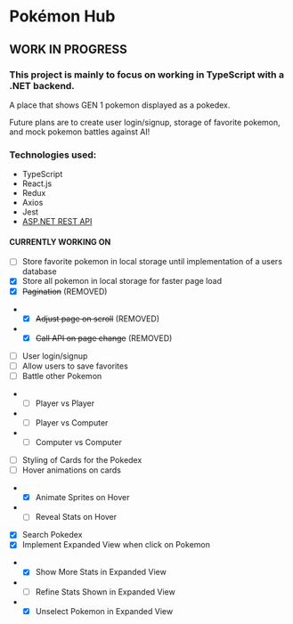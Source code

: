 # Pokémon Hub
## WORK IN PROGRESS 
### This project is mainly to focus on working in TypeScript with a .NET backend. 

A place that shows GEN 1 pokemon displayed as a pokedex. 

Future plans are to create user login/signup, storage of favorite pokemon, and mock pokemon battles against AI!

### Technologies used:
- TypeScript
- React.js
- Redux
- Axios
- Jest
- [ASP.NET REST API](https://github.com/kylegrabski/pokemon-hub-api)

#### CURRENTLY WORKING ON
- [ ] Store favorite pokemon in local storage until implementation of a users database
- [X] Store all pokemon in local storage for faster page load
- [X] ~~Pagination~~ (REMOVED)
- - [X] ~~Adjust page on scroll~~ (REMOVED)
- - [X] ~~Call API on page change~~ (REMOVED)
- [ ] User login/signup 
- [ ] Allow users to save favorites
- [ ] Battle other Pokemon
- - [ ] Player vs Player
- - [ ] Player vs Computer
- - [ ] Computer vs Computer
- [ ] Styling of Cards for the Pokedex
- [ ] Hover animations on cards
- - [X] Animate Sprites on Hover
- - [ ] Reveal Stats on Hover
- [X] Search Pokedex
- [X] Implement Expanded View when click on Pokemon
- - [X] Show More Stats in Expanded View
- - [ ] Refine Stats Shown in Expanded View
- - [X] Unselect Pokemon in Expanded View

